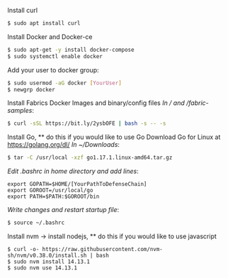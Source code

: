 Install curl
```bash
$ sudo apt install curl
```
Install Docker and Docker-ce
```bash
$ sudo apt-get -y install docker-compose
$ sudo systemctl enable docker
```
Add your user to docker group:
```bash
$ sudo usermod -aG docker [YourUser]
$ newgrp docker
```
Install Fabrics Docker Images and binary/config files
*In / and /fabric-samples*:
```bash
$ curl -sSL https://bit.ly/2ysbOFE | bash -s -- -s
```
Install Go, ** do this if you would like to use Go
Download Go for Linux at https://golang.org/dl/
*In ~/Downloads*:
```bash
$ tar -C /usr/local -xzf go1.17.1.linux-amd64.tar.gz
```
*Edit .bashrc in home directory and add lines*:
```
export GOPATH=$HOME/[YourPathToDefenseChain]
export GOROOT=/usr/local/go
export PATH=$PATH:$GOROOT/bin
```
*Write changes and restart startup file*:
```bash
$ source ~/.bashrc
```
Install nvm -> install nodejs, ** do this if you would like to use javascript
```
$ curl -o- https://raw.githubusercontent.com/nvm-sh/nvm/v0.38.0/install.sh | bash
$ sudo nvm install 14.13.1
$ sudo nvm use 14.13.1
```
